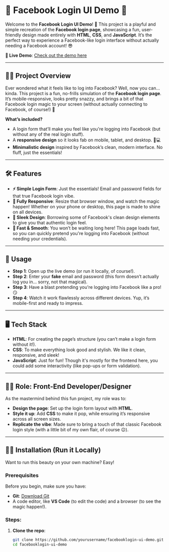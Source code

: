 # 🎉 Facebook Login UI Demo 🚀

Welcome to the **Facebook Login UI Demo**! 🎨 This project is a playful and simple recreation of the **Facebook login page**, showcasing a fun, user-friendly design made entirely with **HTML**, **CSS**, and **JavaScript**. It’s the perfect way to experience a Facebook-like login interface without actually needing a Facebook account! 😎

**🎥 Live Demo**: [Check out the demo here](https://facebooklogin-five.vercel.app/)

---

## 🧑‍💻 Project Overview

Ever wondered what it feels like to log into Facebook? Well, now you can… kinda. This project is a fun, no-frills simulation of the **Facebook login page**. It’s mobile-responsive, looks pretty snazzy, and brings a bit of that Facebook login magic to your screen (without actually connecting to Facebook, of course!) 🎉

**What’s included?**
- A login form that’ll make you feel like you're logging into Facebook (but without any of the real login stuff).
- A **responsive design** so it looks fab on mobile, tablet, and desktop. 📱💻
- **Minimalistic design** inspired by Facebook’s clean, modern interface. No fluff, just the essentials!

---

## 🛠 Features

- **⚡ Simple Login Form**: Just the essentials! Email and password fields for that true Facebook login vibe.
- **📱 Fully Responsive**: Resize that browser window, and watch the magic happen! Whether on your phone or desktop, this page is made to shine on all devices.
- **🎨 Sleek Design**: Borrowing some of Facebook's clean design elements to give you that authentic login feel.
- **💨 Fast & Smooth**: You won’t be waiting long here! This page loads fast, so you can quickly pretend you're logging into Facebook (without needing your credentials).

---

## 🚀 Usage

- **Step 1**: Open up the live demo (or run it locally, of course!).
- **Step 2**: Enter your **fake** email and password (this form doesn’t actually log you in… sorry, not that magical).
- **Step 3**: Have a blast pretending you're logging into Facebook like a pro! 😏
- **Step 4**: Watch it work flawlessly across different devices. Yup, it’s mobile-first and ready to impress.

---

## 🖥 Tech Stack

- **HTML**: For creating the page’s structure (you can’t make a login form without it!).
- **CSS**: To make everything look good and stylish. We like it clean, responsive, and sleek!
- **JavaScript**: Just for fun! Though it's mostly for the frontend here, you could add some interactivity (like pop-ups or form validation).

---

## 🦸‍♂️ Role: Front-End Developer/Designer

As the mastermind behind this fun project, my role was to:
- **Design the page**: Set up the login form layout with **HTML**.
- **Style it up**: Add **CSS** to make it pop, while ensuring it’s responsive across all screen sizes.
- **Replicate the vibe**: Made sure to bring a touch of that classic Facebook login style (with a little bit of my own flair, of course 😉).

---

## 🏃‍♂️ Installation (Run it Locally)

Want to run this beauty on your own machine? Easy!

### Prerequisites

Before you begin, make sure you have:
- **Git**: [Download Git](https://git-scm.com/)
- A code editor, like **VS Code** (to edit the code) and a browser (to see the magic happen!).

### Steps:

1. **Clone the repo**:
   ```bash
   git clone https://github.com/yourusername/facebooklogin-ui-demo.git
   cd facebooklogin-ui-demo
